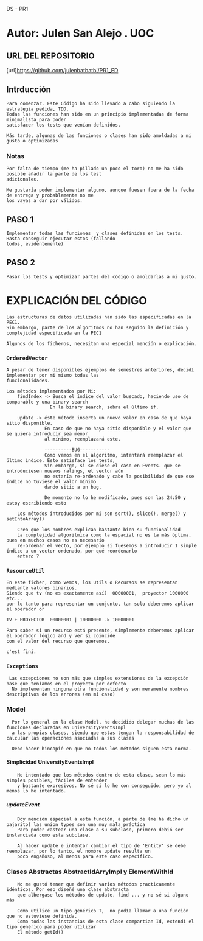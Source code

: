 DS - PR1

# Autor: Julen San Alejo . UOC 

## URL DEL REPOSITORIO 
   [url]https://github.com/julenbatbatbi/PR1_ED
    

## Intrducción

    Para comenzar. Este Código ha sido llevado a cabo siguiendo la estrategia pedida, TDD.
    Todas las funciones han sido en un principio implementadas de forma minimalista para poder
    satisfacer los tests que venían definidos.

    Más tarde, algunas de las funciones o clases han sido amoldadas a mi gusto o optimizadas
    
### Notas 
    
    Por falta de tiempo (me ha pillado un poco el toro) no me ha sido posible añadir la parte de los test
    adicionales.

    Me gustaría poder implementar alguno, aunque fuesen fuera de la fecha de entrega y probablemente no me
    los vayas a dar por válidos.


## PASO 1
    Implementar todas las funciones  y clases definidas en los tests. Hasta conseguir ejecutar estos (fallando
    todos, evidentemente)

## PASO 2
    Pasar los tests y optimizar partes del código o amoldarlas a mi gusto.

# EXPLICACIÓN DEL CÓDIGO

    Las estructuras de datos utilizadas han sido las especificadas en la PEC1.
    Sin embargo, parte de los algoritmos no han seguido la definición y complejidad especificada en la PEC1

    Algunos de los ficheros, necesitan una especial mención o explicación.

### `OrderedVector`
    A pesar de tener disponibles ejemplos de semestres anteriores, decidí implementar por mi mismo todas las
    funcionalidades.

    Los métodos implementados por Mi:
        findIndex -> Busca el índice del valor buscado, haciendo uso de comparable y una binary search
                    En la binary search, sobra el último if.
        
        update -> éste método inserta un nuevo valor en caso de que haya sitio disponible.
                  En caso de que no haya sitio disponible y el valor que se quiera introducir sea menor
                  al mínimo, reemplazará este.

                  ----------BUG-----------
                  Como vemos en el algoritmo, intentará reemplazar el último indice. Esto satisface los tests,
                  Sin embargo, si se diese el caso en Events. que se introduciesen nuevos ratings, el vector aún 
                  no estaría re-ordenado y cabe la posibilidad de que ese índice no tuviese el valor mínimo
                  dando sitio a un bug.

                  De momento no lo he modificado, pues son las 24:50 y estoy escribiendo esto

        Los métodos introducidos por mi son sort(), slice(), merge() y setIntoArray()

        Creo que los nombres explican bastante bien su funcionalidad
        La complejidad algoritmica como la espacial no es la más óptima, pues en muchos casos no es necesario 
        re-ordenar el vecto, por ejemplo si fuesemos a introducir 1 simple índice a un vector ordenado, por qué reordenarlo
        entero ?

### `ResourceUtil`

    En este ficher, como vemos, los Utils o Recursos se representan mediante valores binarios.
    Siendo que tv (no es exactamente así)  00000001,  proyector 1000000 etc...
    por lo tanto para representar un conjunto, tan solo deberemos aplicar el operador or

    TV + PROYECTOR  00000001 | 10000000 -> 10000001
    
    Para saber si un recurso está presente, simplemente deberemos aplicar el operador lógico and y ver si coincide
    con el valor del recurso que queremos.

    c'est fini.

### `Exceptions`

     Las excepciones no son más que simples extensiones de la excepción base que teníamos en el proyecto por defecto
      No implementan ninguna otra funcionalidad y son meramente nombres descriptivos de los errores (en mi caso)

###  Model
      Por lo general en la clase Model, he decidido delegar muchas de las funciones declaradas en UniversityEventsImpl
      a las propias clases, siendo que estas tengan la responsabilidad de calcular las operaciones asociadas a sus clases

      Debo hacer hincapié en que no todos los métodos siguen esta norma.

#### Simplicidad UniversityEventsImpl

        He intentado que los métodos dentro de esta clase, sean lo más simples posibles, fáciles de entender
        y bastante expresivos. No sé si lo he con conseguido, pero yo al menos lo he intentado.

##### updateEvent
        
        Doy mención especial a esta función, a parte de (me ha dicho un pajarito) las union types son una muy mala práctica
        Para poder castear una clase a su subclase, primero debió ser instanciada como esta subclase.

        Al hacer update e intentar cambiar el tipo de 'Entity' se debe reemplazar, por lo tanto, el nombre update resulta un
        poco engañoso, al menos para este caso específico.

### Clases Abstractas AbstractIdArryImpl y ElementWithId

        No me gustó tener que definir varios métodos practicamente idénticos. Por eso diseñé una clase abstracta
        que albergase los métodos de update, find ... y no sé si alguno más

        Como utilicé un tipo genérico T,  no podía llamar a una función que no estuviese definida.
        Como todas las instancias de esta clase compartian Id, extendí el tipo genérico para poder utilizar
        El método getId()

    



    
    
